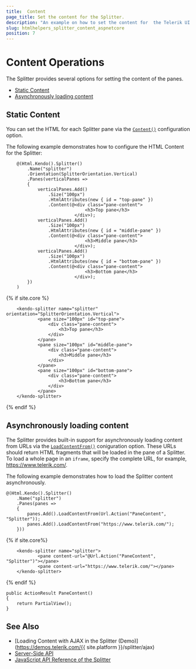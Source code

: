 ```yaml
---
title:  Content
page_title: Set the content for the Splitter.
description: "An example on how to set the content for  the Telerik UI Splitter component for {{ site.framework }}."
slug: htmlhelpers_splitter_content_aspnetcore
position: 7
---
```


# Content Operations

The Splitter provides several options for setting the content of the panes.
* [Static Content](#static-content)
* [Asynchronously loading content](#asynchronously-loading-content)

## Static Content

You can set the HTML for each Splitter pane via the [`Content()`](/api/kendo.mvc.ui.fluent/splitterpanebuilder#contentsystemaction) configuration option.

The following example demonstrates how to configure the HTML Content for the Splitter:

```HtmlHelper
    @(Html.Kendo().Splitter()
        .Name("splitter")
        .Orientation(SplitterOrientation.Vertical)
        .Panes(verticalPanes =>
        {
            verticalPanes.Add()
                .Size("100px")
                .HtmlAttributes(new { id = "top-pane" })
                .Content(@<div class="pane-content">
                              <h3>Top pane</h3>
                          </div>);
            verticalPanes.Add()
                .Size("100px")
                .HtmlAttributes(new { id = "middle-pane" })
                .Content(@<div class="pane-content">
                              <h3>Middle pane</h3>
                          </div>);
            verticalPanes.Add()
                .Size("100px")
                .HtmlAttributes(new { id = "bottom-pane" })
                .Content(@<div class="pane-content">
                              <h3>Bottom pane</h3>
                          </div>);
        })
    )
```
{% if site.core %}
```TagHelper
    <kendo-splitter name="splitter" orientation="SplitterOrientation.Vertical">
            <pane size="100px" id="top-pane">
                <div class="pane-content">
                    <h3>Top pane</h3>
                </div>
            </pane>
            <pane size="100px" id="middle-pane">
                <div class="pane-content">
                    <h3>Middle pane</h3>
                </div>
            </pane>
            <pane size="100px" id="bottom-pane">
                <div class="pane-content">
                    <h3>Bottom pane</h3>
                </div>
            </pane>
    </kendo-splitter>
```
{% endif %}

## Asynchronously loading content

The Splitter provides built-in support for asynchronously loading content from URLs via the [`LoadContentFrom()`](/api/kendo.mvc.ui.fluent/splitterpanebuilder#loadcontentfromsystemstring) coniguration option. These URLs should return HTML fragments that will be loaded in the pane of a Splitter. To load a whole page in an `iframe`, specify the complete URL, for example, https://www.telerik.com/.

The following example demonstrates how to load the Splitter content asynchronously.

```HtmlHelper
@(Html.Kendo().Splitter()
    .Name("splitter")
    .Panes(panes =>
    {
        panes.Add().LoadContentFrom(Url.Action("PaneContent", "Splitter"));
        panes.Add().LoadContentFrom("https://www.telerik.com/");
    }))
```
{% if site.core%}
```TagHelper
    <kendo-splitter name="splitter">
            <pane content-url="@Url.Action("PaneContent", "Splitter")"></pane>
            <pane content-url="https://www.telerik.com/"></pane>
    </kendo-splitter>
```
{% endif %}
```Controller
public ActionResult PaneContent()
{
    return PartialView();
}
```

## See Also

* [Loading Content with AJAX in the Splitter (Demo)](https://demos.telerik.com/{{ site.platform }}/splitter/ajax)
* [Server-Side API](/api/splitter)
* [JavaScript API Reference of the Splitter](/api/javascript/ui/splitter)

